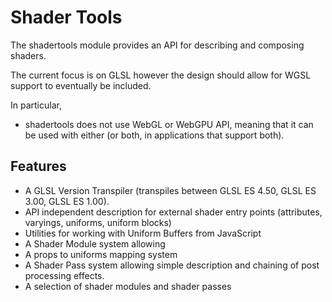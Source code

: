 # Shader Tools

The shadertools module provides an API for describing and composing shaders.

The current focus is on GLSL however the design should allow for WGSL support to eventually be included.

In particular,
- shadertools does not use WebGL or WebGPU API, meaning that it can be used with either (or both, in applications that support both).

## Features

- A GLSL Version Transpiler (transpiles between GLSL ES 4.50, GLSL ES 3.00, GLSL ES 1.00).
- API independent description for external shader entry points (attributes, varyings, uniforms, uniform blocks)
- Utilities for working with Uniform Buffers from JavaScript
- A Shader Module system allowing
- A props to uniforms mapping system
- A Shader Pass system allowing simple description and chaining of post processing effects.
- A selection of shader modules and shader passes
